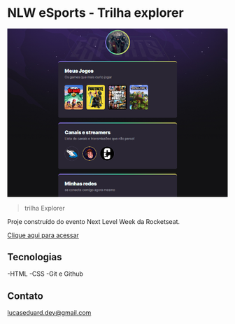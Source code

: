 # NLW eSports - Trilha explorer

![preview](./.github/preview.png)

> trilha Explorer 

Proje construído do evento Next Level Week da Rocketseat.

[Clique aqui para acessar](https://rebanned.github.io/nlw-esports-explorer/)

## Tecnologias

-HTML
-CSS
-Git e Github

## Contato

lucaseduard.dev@gmail.com